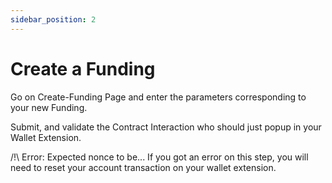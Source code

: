 ```yaml
---
sidebar_position: 2
---
```


# Create a Funding

Go on Create-Funding Page and enter the parameters corresponding to your new Funding.

Submit, and validate the Contract Interaction who should just popup in your Wallet Extension.

/!\ Error: Expected nonce to be...
If you got an error on this step, you will need to reset your account transaction on your wallet extension.